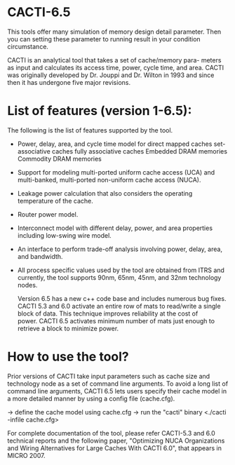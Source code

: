 # CACTI-6.5
This tools offer many simulation of memory design detail parameter. Then you can setting these parameter to running result in your condition circumstance.

CACTI is an analytical tool that takes a set of cache/memory para-
meters as input and calculates its access time, power, cycle 
time, and area.
CACTI was originally developed by Dr. Jouppi and Dr. Wilton
in 1993 and since then it has undergone five major 
revisions.

List of features (version 1-6.5):
===============================
The following is the list of features supported by the tool. 

* Power, delay, area, and cycle time model for 
                  direct mapped caches
                  set-associative caches
                  fully associative caches
                  Embedded DRAM memories
                  Commodity DRAM memories
                  
* Support for modeling multi-ported uniform cache access (UCA)
  and multi-banked, multi-ported non-uniform cache access (NUCA).

* Leakage power calculation that also considers the operating
  temperature of the cache.
  
* Router power model.

* Interconnect model with different delay, power, and area 
  properties including low-swing wire model.

* An interface to perform trade-off analysis involving power, delay,
  area, and bandwidth.

* All process specific values used by the tool are obtained
  from ITRS and currently, the tool supports 90nm, 65nm, 45nm, 
  and 32nm technology nodes.
  
  Version 6.5 has a new c++ code base and includes numerous bug fixes.
CACTI 5.3 and 6.0 activate an entire row of mats to read/write a single
block of data. This technique improves reliability at the cost of  
power. CACTI 6.5 activates minimum number of mats just enough to retrieve 
a block to minimize power.

How to use the tool?
====================
Prior versions of CACTI take input parameters such as cache
size and technology node as a set of command line arguments. 
To avoid a long list of command line arguments, 
CACTI 6.5 lets users specify their cache model in a more 
detailed manner by using a config file (cache.cfg).

-> define the cache model using cache.cfg
-> run the "cacti" binary <./cacti -infile cache.cfg>

For complete documentation of the tool, please refer CACTI-5.3 and 6.0
technical reports and the following paper,
"Optimizing NUCA Organizations and Wiring Alternatives for 
Large Caches With CACTI 6.0", that appears in MICRO 2007.
